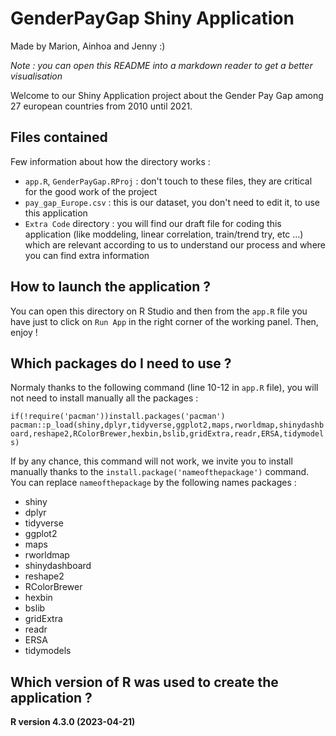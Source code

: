 # GenderPayGap Shiny Application
Made by Marion, Ainhoa and Jenny :)


*Note : you can open this README into a markdown reader to get a better visualisation*

Welcome to our Shiny Application project about the Gender Pay Gap among 27 european countries from 2010 until 2021. 

## Files contained

Few information about how the directory works :

-  `app.R`, `GenderPayGap.RProj` : don't touch to these files, they are critical for the good work of the project
-  `pay_gap_Europe.csv` : this is our dataset, you don't need to edit it, to use this application
-  `Extra Code` directory : you will find our draft file for coding this application (like moddeling, linear correlation, train/trend try, etc ...) which are relevant according to us to understand our process and where you can find extra information

## How to launch the application ?

You can open this directory on R Studio and then from the `app.R` file you have just to click on `Run App` in the right corner of the working panel. Then, enjoy !

## Which packages do I need to use ?

Normaly thanks to the following command (line 10-12 in `app.R` file), you will not need to install manually all the packages : 

`if(!require('pacman'))install.packages('pacman')pacman::p_load(shiny,dplyr,tidyverse,ggplot2,maps,rworldmap,shinydashboard,reshape2,RColorBrewer,hexbin,bslib,gridExtra,readr,ERSA,tidymodels)`
               
If by any chance, this command will not work, we invite you to install manually thanks to the `install.package('nameofthepackage')` command. You can replace `nameofthepackage` by the following names packages :

- shiny
- dplyr
- tidyverse
- ggplot2
- maps
- rworldmap
- shinydashboard
- reshape2
- RColorBrewer
- hexbin
- bslib
- gridExtra
- readr
- ERSA
- tidymodels

## Which version of R was used to create the application ?**R version 4.3.0 (2023-04-21)**
